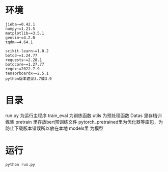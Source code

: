 # 环境
```shell
jieba~=0.42.1
numpy~=1.21.5
matplotlib~=3.5.1
gensim~=4.2.0
tqdm~=4.64.1

scikit-learn~=1.0.2
boto3~=1.24.77
requests~=2.28.1
botocore~=1.27.77
regex~=2022.7.9
tensorboardx~=2.5.1
python版本建议3.7或3.9

```

# 目录

run.py 为运行主程序
train_eval 为训练函数
utils 为预处理函数
Datas 里存档训练集
pretrain 里存放bert预训练文件
pytorch_pretrained里为优化器等库包，为防止下载版本错误所以放在本地
models里 为模型


# 运行
```shell
python run.py
```
